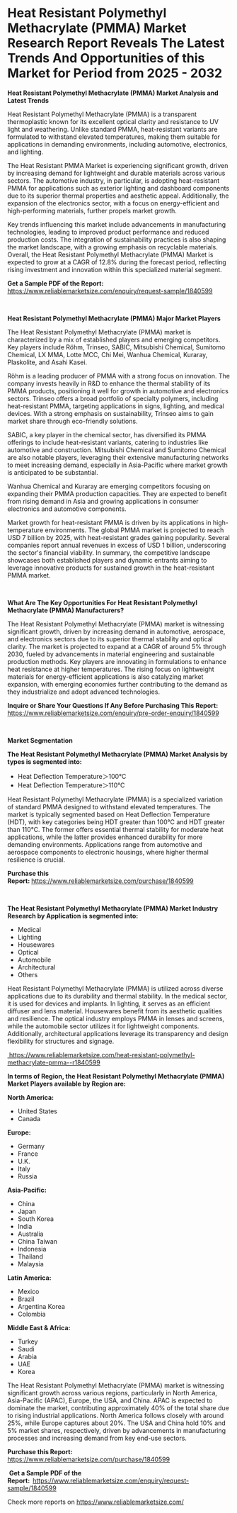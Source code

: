 <p><h1>Heat Resistant Polymethyl Methacrylate (PMMA) Market Research Report Reveals The Latest Trends And Opportunities of this Market for Period from 2025 - 2032</h1></p><p><strong>Heat Resistant Polymethyl Methacrylate (PMMA) Market Analysis and Latest Trends</strong></p>
<p><p>Heat Resistant Polymethyl Methacrylate (PMMA) is a transparent thermoplastic known for its excellent optical clarity and resistance to UV light and weathering. Unlike standard PMMA, heat-resistant variants are formulated to withstand elevated temperatures, making them suitable for applications in demanding environments, including automotive, electronics, and lighting. </p><p>The Heat Resistant PMMA Market is experiencing significant growth, driven by increasing demand for lightweight and durable materials across various sectors. The automotive industry, in particular, is adopting heat-resistant PMMA for applications such as exterior lighting and dashboard components due to its superior thermal properties and aesthetic appeal. Additionally, the expansion of the electronics sector, with a focus on energy-efficient and high-performing materials, further propels market growth.</p><p>Key trends influencing this market include advancements in manufacturing technologies, leading to improved product performance and reduced production costs. The integration of sustainability practices is also shaping the market landscape, with a growing emphasis on recyclable materials. Overall, the Heat Resistant Polymethyl Methacrylate (PMMA) Market is expected to grow at a CAGR of 12.8% during the forecast period, reflecting rising investment and innovation within this specialized material segment.</p></p>
<p><strong>Get a Sample PDF of the Report:&nbsp;</strong> <a href="https://www.reliablemarketsize.com/enquiry/request-sample/1840599?utm_campaign=1833&utm_medium=2&utm_source=Github&utm_content=ia&utm_term=03022025&utm_id=heat-resistant-polymethyl-methacrylate-pmma">https://www.reliablemarketsize.com/enquiry/request-sample/1840599</a></p>
<p>&nbsp;</p>
<p><strong>Heat Resistant Polymethyl Methacrylate (PMMA) Major Market Players</strong></p>
<p><p>The Heat Resistant Polymethyl Methacrylate (PMMA) market is characterized by a mix of established players and emerging competitors. Key players include Röhm, Trinseo, SABIC, Mitsubishi Chemical, Sumitomo Chemical, LX MMA, Lotte MCC, Chi Mei, Wanhua Chemical, Kuraray, Plaskolite, and Asahi Kasei.</p><p>Röhm is a leading producer of PMMA with a strong focus on innovation. The company invests heavily in R&D to enhance the thermal stability of its PMMA products, positioning it well for growth in automotive and electronics sectors. Trinseo offers a broad portfolio of specialty polymers, including heat-resistant PMMA, targeting applications in signs, lighting, and medical devices. With a strong emphasis on sustainability, Trinseo aims to gain market share through eco-friendly solutions.</p><p>SABIC, a key player in the chemical sector, has diversified its PMMA offerings to include heat-resistant variants, catering to industries like automotive and construction. Mitsubishi Chemical and Sumitomo Chemical are also notable players, leveraging their extensive manufacturing networks to meet increasing demand, especially in Asia-Pacific where market growth is anticipated to be substantial.</p><p>Wanhua Chemical and Kuraray are emerging competitors focusing on expanding their PMMA production capacities. They are expected to benefit from rising demand in Asia and growing applications in consumer electronics and automotive components.</p><p>Market growth for heat-resistant PMMA is driven by its applications in high-temperature environments. The global PMMA market is projected to reach USD 7 billion by 2025, with heat-resistant grades gaining popularity. Several companies report annual revenues in excess of USD 1 billion, underscoring the sector's financial viability. In summary, the competitive landscape showcases both established players and dynamic entrants aiming to leverage innovative products for sustained growth in the heat-resistant PMMA market.</p></p>
<p>&nbsp;</p>
<p><strong>What Are The Key Opportunities For Heat Resistant Polymethyl Methacrylate (PMMA) Manufacturers?</strong></p>
<p><p>The Heat Resistant Polymethyl Methacrylate (PMMA) market is witnessing significant growth, driven by increasing demand in automotive, aerospace, and electronics sectors due to its superior thermal stability and optical clarity. The market is projected to expand at a CAGR of around 5% through 2030, fueled by advancements in material engineering and sustainable production methods. Key players are innovating in formulations to enhance heat resistance at higher temperatures. The rising focus on lightweight materials for energy-efficient applications is also catalyzing market expansion, with emerging economies further contributing to the demand as they industrialize and adopt advanced technologies.</p></p>
<p><strong>Inquire or Share Your Questions If Any Before Purchasing This Report:</strong> <a href="https://www.reliablemarketsize.com/enquiry/pre-order-enquiry/1840599?utm_campaign=1833&utm_medium=2&utm_source=Github&utm_content=ia&utm_term=03022025&utm_id=heat-resistant-polymethyl-methacrylate-pmma">https://www.reliablemarketsize.com/enquiry/pre-order-enquiry/1840599</a></p>
<p>&nbsp;</p>
<p><strong>Market Segmentation</strong></p>
<p><strong>The Heat Resistant Polymethyl Methacrylate (PMMA) Market Analysis by types is segmented into:</strong></p>
<p><ul><li>Heat Deflection Temperature＞100℃</li><li>Heat Deflection Temperature＞110℃</li></ul></p>
<p><p>Heat Resistant Polymethyl Methacrylate (PMMA) is a specialized variation of standard PMMA designed to withstand elevated temperatures. The market is typically segmented based on Heat Deflection Temperature (HDT), with key categories being HDT greater than 100℃ and HDT greater than 110℃. The former offers essential thermal stability for moderate heat applications, while the latter provides enhanced durability for more demanding environments. Applications range from automotive and aerospace components to electronic housings, where higher thermal resilience is crucial.</p></p>
<p><strong>Purchase this Report:&nbsp;</strong><a href="https://www.reliablemarketsize.com/purchase/1840599?utm_campaign=1833&utm_medium=2&utm_source=Github&utm_content=ia&utm_term=03022025&utm_id=heat-resistant-polymethyl-methacrylate-pmma">https://www.reliablemarketsize.com/purchase/1840599</a></p>
<p>&nbsp;</p>
<p><strong>The Heat Resistant Polymethyl Methacrylate (PMMA) Market Industry Research by Application is segmented into:</strong></p>
<p><ul><li>Medical</li><li>Lighting</li><li>Housewares</li><li>Optical</li><li>Automobile</li><li>Architectural</li><li>Others</li></ul></p>
<p><p>Heat Resistant Polymethyl Methacrylate (PMMA) is utilized across diverse applications due to its durability and thermal stability. In the medical sector, it is used for devices and implants. In lighting, it serves as an efficient diffuser and lens material. Housewares benefit from its aesthetic qualities and resilience. The optical industry employs PMMA in lenses and screens, while the automobile sector utilizes it for lightweight components. Additionally, architectural applications leverage its transparency and design flexibility for structures and signage.</p></p>
<p><a href="https://www.reliablemarketsize.com/heat-resistant-polymethyl-methacrylate-pmma--r1840599?utm_campaign=1833&utm_medium=2&utm_source=Github&utm_content=ia&utm_term=03022025&utm_id=heat-resistant-polymethyl-methacrylate-pmma">&nbsp;https://www.reliablemarketsize.com/heat-resistant-polymethyl-methacrylate-pmma--r1840599</a></p>
<p><strong>In terms of Region, the Heat Resistant Polymethyl Methacrylate (PMMA) Market Players available by Region are:</strong></p>
<p>
    <p> <strong> North America: </strong>
        <ul>
            <li>United States</li>
            <li>Canada</li>
        </ul>
        </p> 
    <p> <strong> Europe: </strong>
        <ul>
            <li>Germany</li>
            <li>France</li>
            <li>U.K.</li>
            <li>Italy</li>
            <li>Russia</li>
        </ul>
        </p> 
    <p> <strong> Asia-Pacific: </strong>
        <ul>
            <li>China</li>
            <li>Japan</li>
            <li>South Korea</li>
            <li>India</li>
            <li>Australia</li>
            <li>China Taiwan</li>
            <li>Indonesia</li>
            <li>Thailand</li>
            <li>Malaysia</li>
        </ul>
        </p> 
    <p> <strong> Latin America: </strong>
        <ul>
            <li>Mexico</li>
            <li>Brazil</li>
            <li>Argentina Korea</li>
            <li>Colombia</li>
        </ul>
        </p> 
    <p> <strong> Middle East & Africa: </strong>
        <ul>
            <li>Turkey</li>
            <li>Saudi</li>
            <li>Arabia</li>
            <li>UAE</li>
            <li>Korea</li>
        </ul>
    </p>
    </p>
<p><p>The Heat Resistant Polymethyl Methacrylate (PMMA) market is witnessing significant growth across various regions, particularly in North America, Asia-Pacific (APAC), Europe, the USA, and China. APAC is expected to dominate the market, contributing approximately 40% of the total share due to rising industrial applications. North America follows closely with around 25%, while Europe captures about 20%. The USA and China hold 10% and 5% market shares, respectively, driven by advancements in manufacturing processes and increasing demand from key end-use sectors.</p></p>
<p><strong>Purchase this Report: </strong><a href="https://www.reliablemarketsize.com/purchase/1840599?utm_campaign=1833&utm_medium=2&utm_source=Github&utm_content=ia&utm_term=03022025&utm_id=heat-resistant-polymethyl-methacrylate-pmma">https://www.reliablemarketsize.com/purchase/1840599</a></p>
<p>&nbsp;<strong>Get a Sample PDF of the Report:&nbsp;&nbsp;</strong><a href="https://www.reliablemarketsize.com/enquiry/request-sample/1840599?utm_campaign=1833&utm_medium=2&utm_source=Github&utm_content=ia&utm_term=03022025&utm_id=heat-resistant-polymethyl-methacrylate-pmma">https://www.reliablemarketsize.com/enquiry/request-sample/1840599</a></p>
<p><strong></strong></p>
<p>Check more reports on <a href="https://www.reliablemarketsize.com/?utm_campaign=1833&utm_medium=2&utm_source=Github&utm_content=ia&utm_term=03022025&utm_id=heat-resistant-polymethyl-methacrylate-pmma">https://www.reliablemarketsize.com/</a></p>